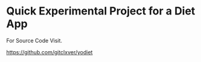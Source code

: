 # Quick Experimental Project for a Diet App

For Source Code Visit.

https://github.com/gitclxver/yodiet 
